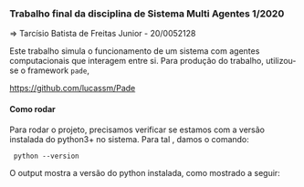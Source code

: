 ### Trabalho final da disciplina de Sistema Multi Agentes 1/2020
 => Tarcísio Batista de Freitas Junior - 20/0052128
 
 Este trabalho simula o funcionamento de um sistema com agentes computacionais que interagem entre si.
 Para produção do trabalho, utilizou-se o framework `pade`,
 
 https://github.com/lucassm/Pade
 
 #### Como rodar
 
 Para rodar o projeto, precisamos verificar se estamos com a versão instalada do python3+ no sistema. Para tal , damos o comando:
 
     python --version
    
 O output mostra a versão do python instalada, como mostrado a seguir:
 
 
 
